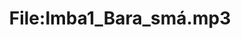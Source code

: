 ---
title: File:Imba1_Bara_smá.mp3
recording of: Bara smá.
reading speed: slow
speaker: Imba
license: CC0
---